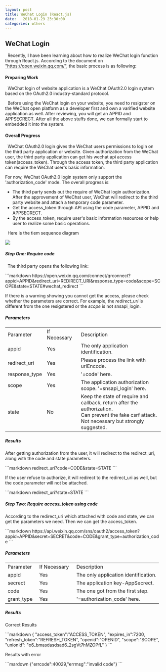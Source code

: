 ```yaml
---
layout: post
title: WeChat Login (React.js)
date:   2018-01-29 23:30:00
categories: others
---
```


<h2><strong>WeChat Login</strong></h3>

<p>&nbsp;&nbsp;Recently, I have been learning about how to realize WeChat login function through React.js. According to the document on <a href="https://open.weixin.qq.com/cgi-bin/showdocument?action=dir_list&t=resource/res_list&verify=1&id=open1419316505&token=&lang=zh_CN">"https://open.weixin.qq.com/"</a>, the basic process is as following:</p>

<h4><strong>Preparing Work</strong></h4>

<p>&nbsp;&nbsp;WeChat login of website application is a WeChat OAuth2.0 login system based on the OAuth2.0 industry-standard protocol. </p>
<p>&nbsp;&nbsp;Before using the WeChat login on your website, you need to resigster on the WeChat open platform as a developer first and own a varified website application as well. After reviewing, you will get an APPID and APPSECRECT. After all the above stuffs done, we can formally start to embedded it into the system.</p> 

<h4><strong>Overall Progress</strong></h4>
<p>&nbsp;&nbsp;WeChat OAuth2.0 login gives the WeChat users permissions to login on the third party application or website. Given authorization from the WeChat user, the third party application can get his wechat api access token(access_token). Through the access token, the third party application can require the WeChat user's basic information.</p>
<p>For now, WeChat OAuth2.0 login system only support the 'authorization_code' mode. The overall progress is:</p>
<ul>
	<li>The third party sends out the require of WeChat login authorization. After the approvement of WeChat user, WeChat will redirect to the third party website and attach a temporary code parameter.</li>
	<li>Get the access_token through API using the code parameter, APPID and APPSECRECT.</li>
	<li>By the access_token, require user's basic information resources or help user to realize some basic operations.</li>
</ul>

<p>&nbsp;&nbsp;Here is the tiem sequence diagram</p>
<img src="https://res.wx.qq.com/open/zh_CN/htmledition/res/img/pic/app-wxlogin/12168b9.png">

<h5><strong>Step One: Require code</strong></h5>
<p>&nbsp;&nbsp;The third party opens the following link: </p>
```markdown
https://open.weixin.qq.com/connect/qrconnect?appid=APPID&redirect_uri=REDIRECT_URI&response_type=code&scope=SCOPE&state=STATE#wechat_redirect
```

<p>If there is a warning showing you cannot get the access, please check whether the parameters are correct. For example, the <em>redirect_uri</em> is different from the one resigstered or the <em>scope</em> is not snsapi_login.</p>
<h5><strong>Parameters</strong></h5>
<table>
	<tr>
		<td>Parameter&nbsp;&nbsp;</td>
		<td>If Necessary&nbsp;&nbsp;</td>
		<td>Description&nbsp;&nbsp;</td>
	</tr>
	<tr>
		<td>appid</td>
		<td>Yes</td>
		<td>The only application identification.</td>
	</tr>
	<tr>
		<td>redirect_uri</td>
		<td>Yes</td>
		<td>Please process the link with urlEncode.</td>
	</tr>
	<tr>
		<td>response_type</td>
		<td>Yes</td>
		<td>'=code' here.</td>
	</tr>
	<tr>
		<td>scope</td>
		<td>Yes</td>
		<td>The application authorization scope. '=snsapi_login' here.</td>
	</tr>
	<tr>
		<td>state</td>
		<td>No</td>
		<td>Keep the state of require and callback, return after the authorization.<br/>
		Can prevent the fake csrf attack. Not necessary but strongly suggested.</td>
	</tr>
</table>

<h5><strong>Results</strong></h5>
<p>After getting authorization from the user, it will redirect to the redirect_uri, along with the code and state parameters.</p>
```markdown
redirect_uri?code=CODE&state=STATE
```
<p>If the user refuse to authorize, it will redirect to the redirect_uri as well, but the code parameter will not be attached.</p>
```markdown
redirect_uri?state=STATE
```

<h5><strong>Step Two: Require access_token using code</strong></h5>
<p>According to the redirect_uri which attached with code and state, we can get the parameters we need. Then we can get the access_token.</p>
```markdown
https://api.weixin.qq.com/sns/oauth2/access_token?appid=APPID&secret=SECRET&code=CODE&grant_type=authorization_code
```
<h5><strong>Parameters</strong></h5>
<table>
	<tr>
		<td>Parameter&nbsp;&nbsp;</td>
		<td>If Necessary&nbsp;&nbsp;</td>
		<td>Description&nbsp;&nbsp;</td>
	</tr>
	<tr>
		<td>appid</td>
		<td>Yes</td>
		<td>The only application identification.</td>
	</tr>
	<tr>
		<td>secrect</td>
		<td>Yes</td>
		<td>The application key-AppSecrect.</td>
	</tr>
	<tr>
		<td>code</td>
		<td>Yes</td>
		<td>The one got from the first step.</td>
	</tr>
	<tr>
		<td>grant_type</td>
		<td>Yes</td>
		<td>'=authorization_code' here.</td>
	</tr>
</table>

<h5><strong>Results</strong></h5>
<p>Correct Results</p>
```markdown
{ 
"access_token":"ACCESS_TOKEN", 
"expires_in":7200, 
"refresh_token":"REFRESH_TOKEN",
"openid":"OPENID", 
"scope":"SCOPE",
"unionid": "o6_bmasdasdsad6_2sgVt7hMZOPfL"
}
```
<p>Results with error</p>
```mardown
{"errcode":40029,"errmsg":"invalid code"}
```


























